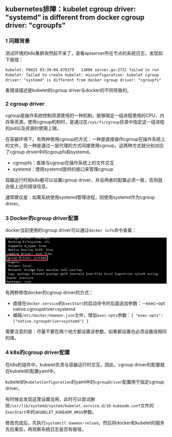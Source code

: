 ## kubernetes排障：kubelet cgroup driver: "systemd" is different from docker cgroup driver: "cgroupfs"

### 1 问题背景

测试环境的k8s集群突然起不来了，查看apiserver所在节点的系统日志，发现如下报错：

```
kubelet: F0825 03:39:04.876379   13808 server.go:273] failed to run Kubelet: failed to create kubelet: misconfiguration: kubelet cgroup driver: "systemd" is different from docker cgroup driver: "cgroupfs"
```

看错误描述是kubelet的cgroup driver与docker的不同导致的。

### 2 cgroup driver

cgroup是操作系统控制资源使用的一种机制，能够限定一组进程使用的CPU、内存等资源。使用cgroup机制时，是通过在`/sys/fs/cgroup`目录中指定这一组进程的pid以及资源的使用上限。

在容器环境下，有两种使用cgroup的方式：一种是直接操作cgroup在操作系统上的文件，另一种是通过一层代理的方式间接使用cgroup，这两种方式就分别对应了cgroup driver中的cgroupfs和systemd。

* cgroupfs：直接与cgroup在操作系统上的文件交互
* systemd：使用systemd提供的接口来管理cgroup

容器运行时和k8s都可以设置cgroup driver，并且两者的配置必须一致，否则就会报上述的错误信息。

通常建议是：如果系统使用systemd管理进程，则使用systemd作为cgroup driver。

### 3 Docker的cgroup driver配置

docker当前使用的cgroup driver可以通过`docker info`命令查看：

![docker info查看cgroup driver](https://github.com/luofengmacheng/cloud_native/blob/master/kubernetes/pics/docker_info.jpg)

有两种修改docker的cgroup driver的方式：

* 直接在`docker.service`的`ExecStart`的启动命令的后面追加参数：--exec-opt native.cgroupdriver=systemd
* 编辑`/etc/docker/daemon.json`文件，增加`exec-opts`参数：`{ "exec-opts": ["native.cgroupdriver=systemd"] }`

需要注意的是：尽量不要在两个地方都设置该参数，如果都设置也必须设置成相同的值。

### 4 k8s的cgroup driver配置

在k8s的组件中，kubelet负责与容器运行时交互，因此，cgroup driver的配置就在kubelet的配置yaml中。

kubelet的`KubeletConfiguration`的yaml中的`cgroupDriver`配置用于指定cgroup driver。

有时候会发现这里设置没用，此时可以尝试删除`/usr/lib/systemd/system/kubelet.service.d/10-kubeadm.conf`文件的`ExecStart`中的`$KUBELET_KUBEADM_ARGS`参数。

修改完成后，先执行`systemctl daemon-reload`，然后将docker和kubelet的服务先后重启，再观察系统日志是否有报错。


